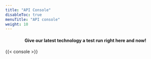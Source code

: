 ```yaml
---
title: "API Console"
disableToc: true
menuTitle: "API console"
weight: 10
---
```


#### <center>Give our latest technology a test run right here and now!      


{{< console >}}
